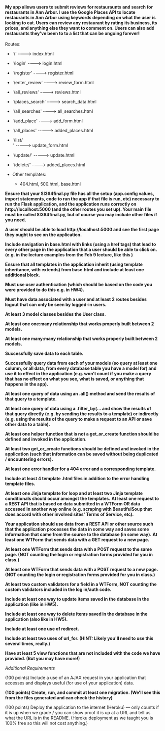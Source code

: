 #### My app allows users to submit reviews for restauraunts and search for restaurants in Ann Arbor. I use the Google Places API to locate restaurants in Ann Arbor using keywords depending on what the user is looking to eat. Users can review any restaurant by rating its business, its prices, and anything else they want to comment on. Users can also add restaurants they've been to to a list that can be ongoing forever! ####

Routes:

* '/' ----> index.html

* '/login' ----> login.html

* '/register' ----> register.html

* '/enter_review' ----> review_form.html

* '/all_reviews' ----> reviews.html

* '/places_search' ----> search_data.html

* '/all_searches' ----> all_searches.html

* '/add_place' ----> add_form.html

* '/all_places' -----> added_places.html

* '/list/<option>' -----> update_form.html

* '/update/<name>' -----> update.html

* '/delete/<place>' ----> added_places.html

* Other templates: 
  * 404.html, 500.html, base.html

**Ensure that your SI364final.py file has all the setup (app.config values, import statements, code to run the app if that file is run, etc) necessary to run the Flask application, and the application runs correctly on http://localhost:5000 (and the other routes you set up). Your main file must be called SI364final.py, but of course you may include other files if you need.**

 **A user should be able to load http://localhost:5000 and see the first page they ought to see on the application.**

 **Include navigation in base.html with links (using a href tags) that lead to every other page in the application that a user should be able to click on. (e.g. in the lecture examples from the Feb 9 lecture, like this )**

 **Ensure that all templates in the application inherit (using template inheritance, with extends) from base.html and include at least one additional block.**

 **Must use user authentication (which should be based on the code you were provided to do this e.g. in HW4).**

 **Must have data associated with a user and at least 2 routes besides logout that can only be seen by logged-in users.**

 **At least 3 model classes besides the User class.**

 **At least one one:many relationship that works properly built between 2 models.**

 **At least one many:many relationship that works properly built between 2 models.**

 **Successfully save data to each table.**

 **Successfully query data from each of your models (so query at least one column, or all data, from every database table you have a model for) and use it to effect in the application (e.g. won't count if you make a query that has no effect on what you see, what is saved, or anything that happens in the app).**

 **At least one query of data using an .all() method and send the results of that query to a template.**

 **At least one query of data using a .filter_by(... and show the results of that query directly (e.g. by sending the results to a template) or indirectly (e.g. using the results of the query to make a request to an API or save other data to a table).**

 **At least one helper function that is not a get_or_create function should be defined and invoked in the application.**

 **At least two get_or_create functions should be defined and invoked in the application (such that information can be saved without being duplicated / encountering errors).**

 **At least one error handler for a 404 error and a corresponding template.**

 **Include at least 4 template .html files in addition to the error handling template files.**

 **At least one Jinja template for loop and at least two Jinja template conditionals should occur amongst the templates.**
 **At least one request to a REST API that is based on data submitted in a WTForm OR data accessed in another way online (e.g. scraping with BeautifulSoup that does accord with other involved sites' Terms of Service, etc).**

 **Your application should use data from a REST API or other source such that the application processes the data in some way and saves some information that came from the source to the database (in some way).**
 **At least one WTForm that sends data with a GET request to a new page.**

 **At least one WTForm that sends data with a POST request to the same page. (NOT counting the login or registration forms provided for you in class.)**

 **At least one WTForm that sends data with a POST request to a new page. (NOT counting the login or registration forms provided for you in class.)**

 **At least two custom validators for a field in a WTForm, NOT counting the custom validators included in the log in/auth code.**

 **Include at least one way to update items saved in the database in the application (like in HW5).**

 **Include at least one way to delete items saved in the database in the application (also like in HW5).**

 **Include at least one use of redirect.**

 **Include at least two uses of url_for. (HINT: Likely you'll need to use this several times, really.)**

 **Have at least 5 view functions that are not included with the code we have provided. (But you may have more!)**
 
 _Additional Requirements_
 
 (100 points) Include a use of an AJAX request in your application that accesses and displays useful (for use of your application) data.
 
 **(100 points) Create, run, and commit at least one migration. (We'll see this from the files generated and can check the history)**
 
 (100 points) Deploy the application to the internet (Heroku) — only counts if it is up when we grade / you can show proof it is up at a URL and tell us what the URL is in the README. (Heroku deployment as we taught you is 100% free so this will not cost anything.)

